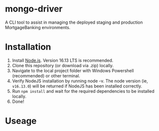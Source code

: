 # mongo-driver

A CLI tool to assist in managing the deployed staging and production MortgageBanking environments.

# Installation
1. Install [Node.js](https://nodejs.org/en/). Version 16.13 LTS is recommended.
2. Clone this repository (or download via .zip) locally.
3. Navigate to the local project folder with Windows Powershell (recommended) or other terminal.
4. Verify NodeJS installation by running node -v. The node version (ie, ```v16.13.0```) will be returned if NodeJS has been installed correctly.
5. Run ```npm install``` and wait for the required dependencies to be installed locally.
6. Done!

# Useage
